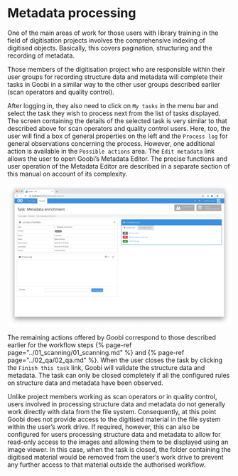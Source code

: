 # Metadata processing

One of the main areas of work for those users with library training in the field of digitisation projects involves the comprehensive indexing of digitised objects. Basically, this covers pagination, structuring and the recording of metadata.

Those members of the digitisation project who are responsible within their user groups for recording structure data and metadata will complete their tasks in Goobi in a similar way to the other user groups described earlier (scan operators and quality control).

After logging in, they also need to click on `My tasks` in the menu bar and select the task they wish to process next from the list of tasks displayed. The screen containing the details of the selected task is very similar to that described above for scan operators and quality control users. Here, too, the user will find a box of general properties on the left and the `Process log` for general observations concerning the process. However, one additional action is available in the `Possible actions` area. The `Edit metadata` link allows the user to open Goobi’s Metadata Editor. The precise functions and user operation of the Metadata Editor are described in a separate section of this manual on account of its complexity.

![Details of a task accepted by the user with the additional 'Edit metadata link'](screen_en.png)

The remaining actions offered by Goobi correspond to those described earlier for the workflow steps {% page-ref page="../01_scanning/01_scanning.md" %} and {% page-ref page="../02_qa/02_qa.md" %}. When the user closes the task by clicking the `Finish this task` link, Goobi will validate the structure data and metadata. The task can only be closed completely if all the configured rules on structure data and metadata have been observed.

Unlike project members working as scan operators or in quality control, users involved in processing structure data and metadata do not generally work directly with data from the file system. Consequently, at this point Goobi does not provide access to the digitised material in the file system within the user’s work drive. If required, however, this can also be configured for users processing structure data and metadata to allow for read-only access to the images and allowing them to be displayed using an image viewer. In this case, when the task is closed, the folder containing the digitised material would be removed from the user’s work drive to prevent any further access to that material outside the authorised workflow.